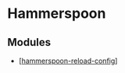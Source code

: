 Hammerspoon
===

Modules
---

- [[hammerspoon-reload-config]]

[//begin]: # "Autogenerated link references for markdown compatibility"
[hammerspoon-reload-config]: hammerspoon-reload-config.md "Hammerspoon Reload Config"
[//end]: # "Autogenerated link references"